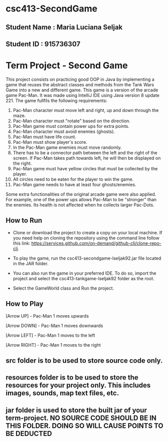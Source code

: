 # csc413-SecondGame

## Student Name  : Maria Luciana Seljak
## Student ID    : 915736307

# Term Project - Second Game
This project consists on practicing good OOP in Java by implementing a game that reuses the abstract classes and methods from the Tank Wars Game into a new and different game. This game is a version of the arcade game Pac-Man. It was made using IntelliJ IDE using Java version 8 update 221. The game fullfils the following requirements:
1. Pac-Man character must move left and right, up and down through the maze.
2. Pac-Man character must "rotate" based on the direction.
3. Pac-Man game must contain power ups for extra points.
4. Pac-Man character must avoid enemies (ghosts).
5. Pac-Man must have life count.
6. Pac-Man must show player's score.
7. In the Pac-Man game enemies must move randomly.
8. There has to be a connector path between the left and the right of the screen. If Pac-Man takes path towards left, he will then be displayed on the right.
9. Pac-Man game must have yellow circles that must be collected by the player.
10. All circles need to be eaten for the player to win the game. 
11. Pac-Man game needs to have at least four ghosts/enemies.

Some extra functionalities of the original arcade game were also applied. For example, one of the power ups allows Pac-Man to be "stronger" than the enemies. Its health is not affected when he collects larger Pac-Dots. 

## How to Run
* Clone or download the project to create a copy on your local machine. If you need help on cloning the repository using the command line follow this link: https://services.github.com/on-demand/github-cli/clone-repo-cli.
* To play the game, run the csc413-secondgame-lseljak92.jar file located in the JAR folder.

* You can also run the game in your preferred IDE. To do so, import the project and select the csc413-tankgame-lseljak92 folder as the root.
* Select the GameWorld class and Run the project.

## How to Play

[Arrow UP]    -    Pac-Man 1 moves upwards

[Arrow DOWN]  -    Pac-Man 1 moves downwards

[Arrow LEFT]  -    Pac-Man 1 moves to the left

[Arrow RIGHT] -    Pac-Man 1 moves to the right


## src folder is to be used to store source code only.

## resources folder is to be used to store the resources for your project only. This includes images, sounds, map text files, etc.

## jar folder is used to store the built jar of your term-project. NO SOURCE CODE SHOULD BE IN THIS FOLDER. DOING SO WILL CAUSE POINTS TO BE DEDUCTED
